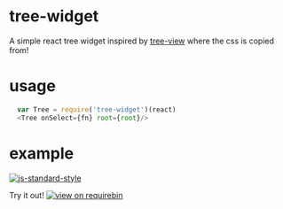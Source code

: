 # tree-widget

A simple react tree widget inspired by [tree-view] where the css is copied from!

# usage

```javascript
  var Tree = require('tree-widget')(react)
  <Tree onSelect={fn} root={root}/>
```

# example

[![js-standard-style](https://cdn.rawgit.com/feross/standard/master/badge.svg)](https://github.com/feross/standard)

Try it out! [![view on requirebin](http://requirebin.com/badge.png)](http://requirebin.com/embed?gist=a54ed90b8208fbd91365e9273d5e2ace)

[tree-view]:https://github.com/maxogden/tree-view
